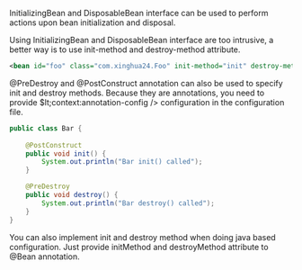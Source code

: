 InitializingBean and DisposableBean interface can be used to perform actions upon bean initialization and disposal.

Using InitializingBean and DisposableBean interface are too intrusive, a better way is to use init-method and destroy-method attribute.

```xml
<bean id="foo" class="com.xinghua24.Foo" init-method="init" destroy-method="destroy" />
```

@PreDestroy and @PostConstruct annotation can also be used to specify init and destroy methods. Because they are annotations, you need to provide $lt;context:annotation-config /&gt; configuration in the configuration file.

```java
public class Bar {
    
    @PostConstruct
    public void init() {
        System.out.println("Bar init() called");
    }

    @PreDestroy
    public void destroy() {
        System.out.println("Bar destroy() called");
    }
}
```

You can also implement init and destroy method when doing java based configuration. Just provide initMethod and destroyMethod attribute to @Bean annotation.
